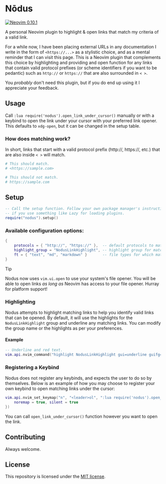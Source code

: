 # Nōdus

<!--
Q: What the fuck is a "Nōdus"?
A: Latin for "node", fancy name
   for a plugin that connects
   things. Was more fun in my
   head.

I know nobody will ever read this, but if you do
then you get a star or something. I don't know.
-->

[![Neovim 0.10.1](https://img.shields.io/badge/Neovim-0.10.1-blueviolet.svg?logo=Neovim&logoColor=green)](https://neovim.io/)

A personal Neovim plugin to highlight & open links that match my criteria of a
valid link.

For a while now, I have been placing external URLs in any documentation I write
in the form of `<https://...>` as a stylistic choice, and as a mental reminder
that I can visit this page. This is a Neovim plugin that complements this choice
by highlighting and providing and open function for any links that contain valid
protocol prefixes (or scheme identifiers if you want to be pedantic) such as
`http://` or `https://` that are also surrounded in `< >`.

You _probably_ don't need this plugin, but if you do end up using it I
appreciate your feedback.

## Usage

Call `:lua require('nodus').open_link_under_cursor()` manually or with a keybind
to open the link under your cursor with your preferred link opener. This
defaults to `xdg-open`, but it can be changed in the setup table.

### How does matching work?

In short, links that start with a valid protocol prefix (http://, https://,
etc.) that are also inside `< >` will match.

```nix
# This should match.
# <https://sample.com>

# This should not match.
# https://sample.com
```

## Setup

```lua
-- Call the setup function. Follow your own package manager's instructions
-- if you use something like Lazy for loading plugins.
require("nodus").setup()
```

### Available configuration options:

```lua
{
    protocols = { "http://", "https://" },  -- default protocols to match, you can add your protocols here (e.g. "gemini://")
    highlight_group = "NodusLinkHighlight", -- highlight group for matching links
    ft = { "text", "md", "markdown" }       -- file types for which matching will be enabled
}
```

> [!TIP]
> Nodus now uses `vim.ui.open` to use your system's file opener. You will be
> able to open links _as long as_ Neovim has access to your file opener. Hurray
> for platform support!

### Highlighting

Nodus attempts to highlight matching links to help you identify valid links that
can be opened. By default, it will use the highlights for the
`NodusLinkHighlight` group and underline any matching links. You can modify the
group name or the highlights as per your preferences.

#### Example

```lua
-- Underline and red text.
vim.api.nvim_command("highlight NodusLinkHighlight gui=underline guifg=#ff0000")
```

### Registering a Keybind

Nodus does not register any keybinds, and expects the user to do so by
themselves. Below is an example of how you may choose to register your own
keybind to open matching links under the cursor:

```lua
vim.api.nvim_set_keymap("n", "<leader>ol", ":lua require('nodus').open_link_under_cursor()<CR>", {
    noremap = true, silent = true
})
```

You can call `open_link_under_cursor()` function however you want to open the
link.

## Contributing

Always welcome.

## License

This repository is licensed under the [MIT license](LICENSE).
